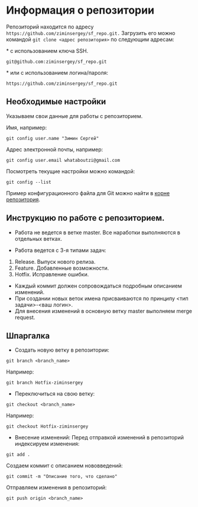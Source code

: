 # Информация о репозитории

Репозиторий находится по адресу `https://github.com/ziminsergey/sf_repo.git.` Загрузить его можно командой `git clone <адрес репозитория>` по следующим адресам:

\* с использованием ключа SSH.

```
git@github.com:ziminsergey/sf_repo.git
```

\* или с использованием логина/пароля:

```
https://github.com/ziminsergey/sf_repo.git
```

## Необходимые настройки

Указываем свои данные для работы с репозиторием.

Имя, например:
```
git config user.name "Зимин Сергей"
```

Адрес электронной почты, например:
```
git config user.email whataboutzi@gmail.com
```

Посмотреть текущие настройки можно командой:
```
git config --list
```

Пример конфигурационного файла для Git можно найти в [корне репозитория](https://github.com/ziminsergey/sf_repo/blob/master/config).


## Инструкцию по работе с репозиторием.

- Работа не ведется в ветке master. Все наработки выполняются в отдельных ветках.

- Работа ведется с 3-я типами задач:

1. Release. Выпуск нового релиза.
2. Feature. Добавленные возможности.
3. Hotfix. Исправление ошибки.
- Каждый коммит должен сопровождаться подробным описанием изменений.
- При создании новых веток имена присваиваются по принципу <тип задачи>-<ваш логин>.
- Для внесения изменений в основную ветку master выполняем merge request.

## Шпаргалка

- Создать новую ветку в репозитории:

```
git branch <branch_name>
```

Например:

```
git branch Hotfix-ziminsergey
```

- Переключиться на свою ветку:

```
git checkout <branch_name>
```
Например:

```
git checkout Hotfix-ziminsergey
```

- Внесение изменений:
Перед отправкой изменений в репозиторий индексируем изменения:

```
git add .
```

Создаем коммит с описанием нововведений:

```
git commit -m "Описание того, что сделано"
```

Отправляем изменения в репозиторий:

```
git push origin <branch_name>
```
